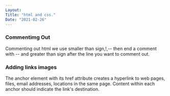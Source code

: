 ```yaml
---
Layout:
Title: "html and css."
Date: "2021-02-26"
---
```


### Commentimg Out

Commenting out html we use smaller than sign,!,-- then end a comment with -- and greater than sign after the line you want to comment out.

### Adding links images

The anchor element with its href attribute creates a hyperlink to web pages, files, email addresses, locations in the same page.
Content within each anchor should indicate the link's destination.
